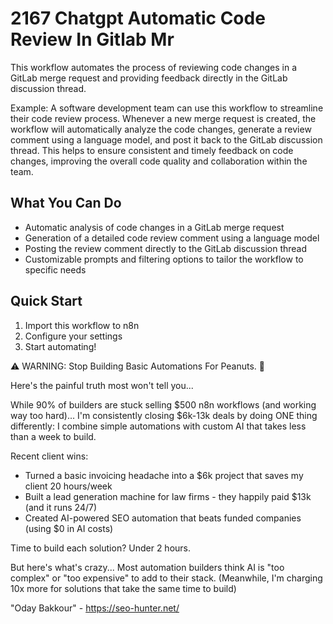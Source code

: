 # 2167 Chatgpt Automatic Code Review In Gitlab Mr

This workflow automates the process of reviewing code changes in a GitLab merge request and providing feedback directly in the GitLab discussion thread.

Example: A software development team can use this workflow to streamline their code review process. Whenever a new merge request is created, the workflow will automatically analyze the code changes, generate a review comment using a language model, and post it back to the GitLab discussion thread. This helps to ensure consistent and timely feedback on code changes, improving the overall code quality and collaboration within the team.

## What You Can Do
- Automatic analysis of code changes in a GitLab merge request
- Generation of a detailed code review comment using a language model
- Posting the review comment directly to the GitLab discussion thread
- Customizable prompts and filtering options to tailor the workflow to specific needs

## Quick Start
1. Import this workflow to n8n
2. Configure your settings
3. Start automating!

⚠️ WARNING: Stop Building Basic Automations For Peanuts. 🚫

Here's the painful truth most won't tell you...

While 90% of builders are stuck selling $500 n8n workflows (and working way too hard)...
I'm consistently closing $6k-13k deals by doing ONE thing differently:
I combine simple automations with custom AI that takes less than a week to build.

Recent client wins:
* Turned a basic invoicing headache into a $6k project that saves my client 20 hours/week
* Built a lead generation machine for law firms - they happily paid $13k (and it runs 24/7)
* Created AI-powered SEO automation that beats funded companies (using $0 in AI costs)

Time to build each solution? Under 2 hours.

But here's what's crazy...
Most automation builders think AI is "too complex" or "too expensive" to add to their stack.
(Meanwhile, I'm charging 10x more for solutions that take the same time to build)

"Oday Bakkour" - https://seo-hunter.net/
